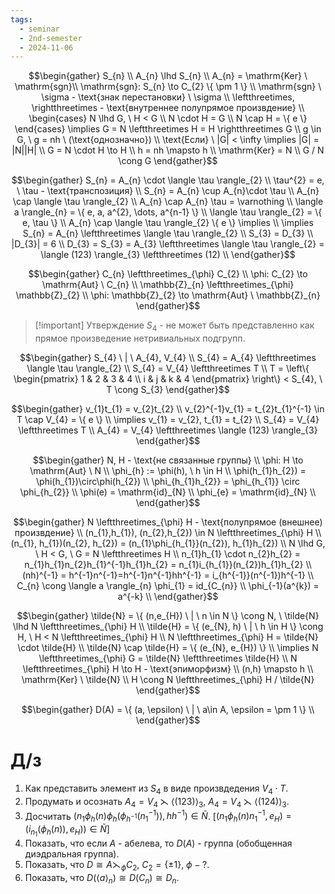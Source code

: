 ```yaml
---
tags:
  - seminar
  - 2nd-semester
  - 2024-11-06
---
```

$$\begin{gather}
S_{n} \\
A_{n} \lhd S_{n} \\
A_{n} = \mathrm{Ker} \ \mathrm{sgn}\\
\mathrm{sgn}: S_{n} \to C_{2} \{ \pm 1 \} \\
\mathrm{sgn} \ \sigma - \text{знак перестановки} \ \sigma \\
\leftthreetimes, \rightthreetimes - \text{внутреннее полупрямое произвдение} \\
\begin{cases}
N \lhd G, \ H < G \\
N \cdot H = G \\
N \cap H = \{ e \}
\end{cases} \implies G = N \leftthreetimes H = H \rightthreetimes G \\
g \in G, \ g = nh \ (\text{однозначно}) \\
\text{Если} \ |G| < \infty \implies |G| = |N||H| \\
G = N \cdot H \to H \\
h = nh \mapsto h \\
\mathrm{Ker} = N \\
G / N \cong G
\end{gather}$$

$$\begin{gather}
S_{n} = A_{n} \cdot \langle \tau \rangle_{2} \\
\tau^{2} = e, \ \tau - \text{транспозиция} \\
S_{n} = A_{n} \cup A_{n}\cdot \tau \\
A_{n} \cap \langle \tau \rangle_{2}  \\
A_{n} \cap A_{n} \tau = \varnothing \\
\langle a \rangle_{n} = \{ e, a, a^{2}, \dots, a^{n-1} \} \\
\langle \tau \rangle_{2} = \{ e, \tau \} \\
A_{n} \cap \langle \tau \rangle_{2} \{ e \} \implies \\
\implies S_{n} = A_{n} \leftthreetimes \langle \tau \rangle_{2} \\
S_{3} = D_{3} \\
|D_{3}| = 6 \\
D_{3} = S_{3} = A_{3} \leftthreetimes \langle \tau \rangle_{2} = \langle (123) \rangle_{3} \leftthreetimes (12) \\
\end{gather}$$

$$\begin{gather}
C_{n} \leftthreetimes_{\phi} C_{2} \\
\phi: C_{2} \to \mathrm{Aut} \ C_{n} \\
\mathbb{Z}_{n} \leftthreetimes_{\phi} \mathbb{Z}_{2} \\
\phi: \mathbb{Z}_{2} \to \mathrm{Aut} \ \mathbb{Z}_{n}
\end{gather}$$

> [!important] Утверждение
> $S_{4}$ - не может быть представленно как прямое произведение нетривиальных подгрупп.

$$\begin{gather}
S_{4} \ | \ A_{4}, V_{4} \\
S_{4} = A_{4} \leftthreetimes \langle \tau \rangle_{2} \\
S_{4} = V_{4} \leftthreetimes T \\
T = \left\{ \begin{pmatrix}
1 & 2 & 3 & 4 \\
i & j & k & 4
\end{pmatrix} \right\} < S_{4}, \ T \cong S_{3}
\end{gather}$$


$$\begin{gather}
v_{1}t_{1} = v_{2}t_{2} \\
v_{2}^{-1}v_{1} = t_{2}t_{1}^{-1} \in T \cap V_{4} = \{ e \} \\
\implies v_{1} = v_{2}, t_{1} = t_{2} \\
S_{4} = V_{4} \leftthreetimes T \\
A_{4} = V_{4} \leftthreetimes \langle (123) \rangle_{3}
\end{gather}$$

$$\begin{gather}
N, H - \text{не связанные группы} \\
\phi: H \to \mathrm{Aut} \ N \\
\phi_{h} := \phi(h), \ h \in H \\
\phi(h_{1}h_{2}) = \phi(h_{1})\circ\phi(h_{2}) \\
\phi_{h_{1}h_{2}} = \phi_{h_{1}} \circ \phi_{h_{2}} \\
\phi(e) = \mathrm{id}_{N} \\
\phi_{e} = \mathrm{id}_{N} \\
\end{gather}$$

$$\begin{gather}
N \leftthreetimes_{\phi} H - \text{полупрямое (внешнее) произвдение} \\
(n_{1},h_{1}), (n_{2},h_{2}) \in N \leftthreetimes_{\phi} H \\
(n_{1}, h_{1})(n_{2}, h_{2}) = (n_{1}\phi_{h_{1}}(n_{2}), h_{1}h_{2}) \\
N \lhd G, \ H < G, \ G = N \leftthreetimes H \\
n_{1}h_{1} \cdot n_{2}h_{2} = n_{1}h_{1}n_{2}h_{1}^{-1}h_{1}h_{2} = n_{1}i_{h_{1}}(n_{2})h_{1}h_{2} \\
(nh)^{-1} = h^{-1}n^{-1}=h^{-1}n^{-1}hh^{-1} = i_{h^{-1}}(n^{-1})h^{-1} \\
C_{n} \cong  \langle a \rangle_{n}
\phi_{1} = id_{C_{n}} \\
\phi_{-1}(a^{k}) = a^{-k} \\
\end{gather}$$

$$\begin{gather}
\tilde{N} = \{ (n,e_{H}) \ | \ n \in N \} \cong N, \ \tilde{N} \lhd N \leftthreetimes_{\phi} H \\
\tilde{H} = \{ (e_{N}, h) \ | \ h \in H \} \cong H, \ H < N \leftthreetimes_{\phi} H \\
N \leftthreetimes_{\phi} H = \tilde{N} \cdot \tilde{H} \\
\tilde{N} \cap \tilde{H} = \{ (e_{N}, e_{H}) \} \\
\implies N \leftthreetimes_{\phi} G = \tilde{N} \leftthreetimes \tilde{H} \\
N \leftthreetimes_{\phi} H \to H - \text{эпиморфизм} \\
(n,h) \mapsto h \\
\mathrm{Ker} \ \tilde{N} \\
H \cong  N \leftthreetimes_{\phi} H / \tilde{N}
\end{gather}$$

$$\begin{gather}
D(A) = \{ (a, \epsilon) \ | \ a\in A, \epsilon = \pm 1 \} \\
\end{gather}$$

# Д/з

1. Как представить элемент из $S_{4}$ в виде произвдедения $V_{4} \cdot T$.
2. Продумать и осознать $A_{4} = V_{4} \leftthreetimes \langle (123) \rangle_{3}, \ A_{4} = V_{4} \leftthreetimes \langle (124) \rangle_{3}$.
3. Досчитать $(n_{1}\phi_{h}(n)\phi_{h}(\phi_{h^{-1}}(n^{-1}_{1})), hh^{-1}) \in \tilde{N}$. \[$(n_{1}\phi_{h}(n)n^{-1}_{1}, e_{H}) = (i_{n_{1}}(\phi_{h}(n)), e_{H})) \in \tilde{N}$\]
4. Показать, что если $A$ - абелева, то $D(A)$ - группа (обобщенная диэдральная группа).
5. Показать, что $D \cong A \leftthreetimes_{\phi} C_{2}, \ C_{2} = \{ \pm 1 \}, \ \phi - ?$.
6. Показать, что $D(\langle a \rangle_{n}) \cong D(C_{n}) \cong D_{n}$.